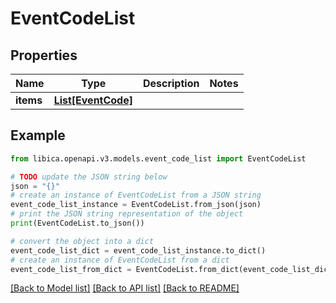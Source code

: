 # EventCodeList


## Properties

Name | Type | Description | Notes
------------ | ------------- | ------------- | -------------
**items** | [**List[EventCode]**](EventCode.md) |  | 

## Example

```python
from libica.openapi.v3.models.event_code_list import EventCodeList

# TODO update the JSON string below
json = "{}"
# create an instance of EventCodeList from a JSON string
event_code_list_instance = EventCodeList.from_json(json)
# print the JSON string representation of the object
print(EventCodeList.to_json())

# convert the object into a dict
event_code_list_dict = event_code_list_instance.to_dict()
# create an instance of EventCodeList from a dict
event_code_list_from_dict = EventCodeList.from_dict(event_code_list_dict)
```
[[Back to Model list]](../README.md#documentation-for-models) [[Back to API list]](../README.md#documentation-for-api-endpoints) [[Back to README]](../README.md)


